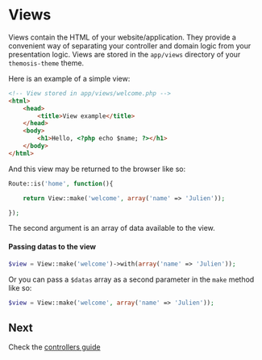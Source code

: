 Views
=====
Views contain the HTML of your website/application. They provide a convenient way of separating your controller and domain logic from your presentation logic. Views are stored in the `app/views` directory of your `themosis-theme` theme.

Here is an example of a simple view:
```html
<!-- View stored in app/views/welcome.php -->
<html>
	<head>
		<title>View example</title>
	</head>
	<body>
		<h1>Hello, <?php echo $name; ?></h1>
	</body>
</html>
```

And this view may be returned to the browser like so:
```php
Route::is('home', function(){

	return View::make('welcome', array('name' => 'Julien'));

});
```

The second argument is an array of data available to the view.

#### Passing datas to the view
```php
$view = View::make('welcome')->with(array('name' => 'Julien'));
```

Or you can pass a `$datas` array as a second parameter in the `make` method like so:
```php
$view = View::make('welcome', array('name' => 'Julien'));
```

Next
----
Check the [controllers guide](https://github.com/themosis/documentation/blob/master/routing.md)